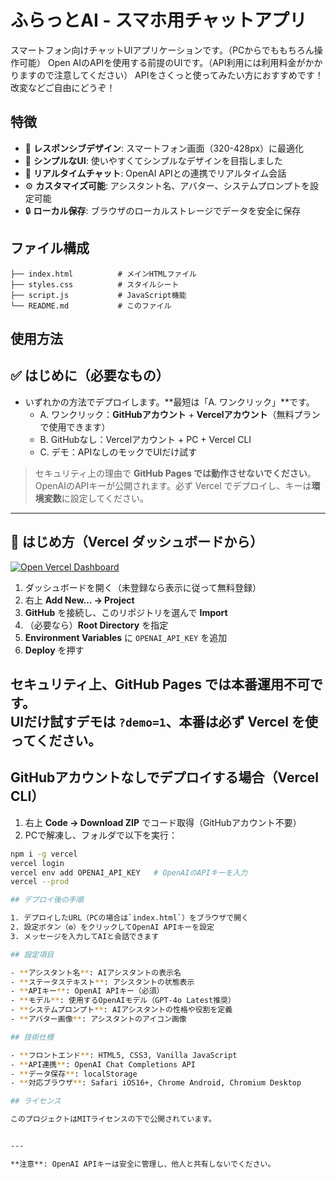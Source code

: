 # ふらっとAI - スマホ用チャットアプリ

スマートフォン向けチャットUIアプリケーションです。（PCからでももちろん操作可能）
Open AIのAPIを使用する前提のUIです。（API利用には利用料金がかかりますので注意してください）
APIをさくっと使ってみたい方におすすめです！改変などご自由にどうぞ！

## 特徴

- 📱 **レスポンシブデザイン**: スマートフォン画面（320-428px）に最適化
- 🎨 **シンプルなUI**: 使いやすくてシンプルなデザインを目指しました
- 💬 **リアルタイムチャット**: OpenAI APIとの連携でリアルタイム会話
- ⚙️ **カスタマイズ可能**: アシスタント名、アバター、システムプロンプトを設定可能
- 🔒 **ローカル保存**: ブラウザのローカルストレージでデータを安全に保存

## ファイル構成

```
├── index.html          # メインHTMLファイル
├── styles.css          # スタイルシート
├── script.js           # JavaScript機能
└── README.md           # このファイル
```

## 使用方法

## ✅ はじめに（必要なもの）
- いずれかの方法でデプロイします。**最短は「A. ワンクリック」**です。
  - A. ワンクリック：**GitHubアカウント** + **Vercelアカウント**（無料プランで使用できます）
  - B. GitHubなし：Vercelアカウント + PC + Vercel CLI
  - C. デモ：APIなしのモックでUIだけ試す

> セキュリティ上の理由で **GitHub Pages では動作させないでください**。  
> OpenAIのAPIキーが公開されます。必ず Vercel でデプロイし、キーは**環境変数**に設定してください。

---

## 🚀 はじめ方（Vercel ダッシュボードから）
[![Open Vercel Dashboard](https://img.shields.io/badge/Open%20Vercel%20Dashboard-000?logo=vercel)](https://vercel.com/dashboard)

1. ダッシュボードを開く（未登録なら表示に従って無料登録）
2. 右上 **Add New… → Project**
3. **GitHub** を接続し、このリポジトリを選んで **Import**
4. （必要なら）**Root Directory** を指定
5. **Environment Variables** に `OPENAI_API_KEY` を追加
6. **Deploy** を押す

セキュリティ上、**GitHub Pages では本番運用不可**です。  
UIだけ試すデモは `?demo=1`、本番は必ず Vercel を使ってください。
---

## GitHubアカウントなしでデプロイする場合（Vercel CLI）
1. 右上 **Code → Download ZIP** でコード取得（GitHubアカウント不要）  
2. PCで解凍し、フォルダで以下を実行：

```bash
npm i -g vercel
vercel login
vercel env add OPENAI_API_KEY   # OpenAIのAPIキーを入力
vercel --prod

## デプロイ後の手順

1. デプロイしたURL（PCの場合は`index.html`）をブラウザで開く
2. 設定ボタン（⚙️）をクリックしてOpenAI APIキーを設定
3. メッセージを入力してAIと会話できます

## 設定項目

- **アシスタント名**: AIアシスタントの表示名
- **ステータステキスト**: アシスタントの状態表示
- **APIキー**: OpenAI APIキー（必須）
- **モデル**: 使用するOpenAIモデル（GPT-4o Latest推奨）
- **システムプロンプト**: AIアシスタントの性格や役割を定義
- **アバター画像**: アシスタントのアイコン画像

## 技術仕様

- **フロントエンド**: HTML5, CSS3, Vanilla JavaScript
- **API連携**: OpenAI Chat Completions API
- **データ保存**: localStorage
- **対応ブラウザ**: Safari iOS16+, Chrome Android, Chromium Desktop

## ライセンス

このプロジェクトはMITライセンスの下で公開されています。


---

**注意**: OpenAI APIキーは安全に管理し、他人と共有しないでください。
